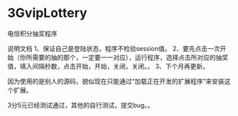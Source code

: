 3GvipLottery
============

电信积分抽奖程序


说明文档
1、保证自己是登陆状态，程序不检验session值。
2、要先点击一次开始（你所需要的抽的那个，一定要一一对应），运行程序，选择点击所对应的抽奖值，填入间隔秒数，点击开始，开始，关闭，关闭。。
3、下个月再更新。

因为使用的是别人的源码，貌似现在只能通过“加载正在开发的扩展程序”来安装这个扩展。

3分5元已经测试通过，其他的自行测试，提交bug。。
